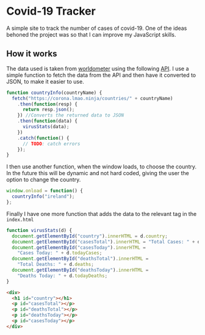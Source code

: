 # Covid-19 Tracker

A simple site to track the number of cases of covid-19. One of the ideas behoned the project was so that I can improve my JavaScript skills.

## How it works

The data used is taken from [worldometer](https://www.worldometers.info/coronavirus/) using the following [API](https://github.com/NovelCOVID/API). I use a simple function to fetch the data from the API and then have it converted to JSON, to make it easier to use.

```js
function countryInfo(countryName) {
  fetch("https://corona.lmao.ninja/countries/" + countryName)
    .then(function(resp) {
      return resp.json();
    }) //Converts the returned data to JSON
    .then(function(data) {
      virusStats(data);
    })
    .catch(function() {
      // TODO: catch errors
    });
}
```

I then use another function, when the window loads, to choose the country. In the future this will be dynamic and not hard coded, giving the user the option to change the country.

```js
window.onload = function() {
  countryInfo("ireland");
};
```

Finally I have one more function that adds the data to the relevant tag in the `index.html`

```js
function virusStats(d) {
  document.getElementById("country").innerHTML = d.country;
  document.getElementById("casesTotal").innerHTML = "Total Cases: " + d.cases;
  document.getElementById("casesToday").innerHTML =
    "Cases Today: " + d.todayCases;
  document.getElementById("deathsTotal").innerHTML =
    "Total Deaths: " + d.deaths;
  document.getElementById("deathsToday").innerHTML =
    "Deaths Today: " + d.todayDeaths;
}
```

```html
<div>
  <h1 id="country"></h1>
  <p id="casesTotal"></p>
  <p id="deathsTotal"></p>
  <p id="deathsToday"></p>
  <p id="casesToday"></p>
</div>
```
